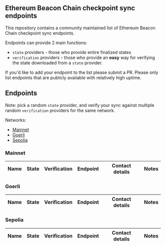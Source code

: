 ## Ethereum Beacon Chain checkpoint sync endpoints

This repository contains a community maintained list of Ethereum Beacon Chain checkpoint sync endpoints.

Endpoints can provide 2 main functions:
- `state` providers - those who provide entire finalized states
- `verification` providers - those who provide an **easy** way for verifying the state downloaded from a `state` provider.

If you'd like to add your endpoint to the list please submit a PR. Please only list endpoints that are publicly available with relatively high uptime.

## Endpoints
Note: pick a random `state` provider, and verify your sync against multiple random `verification` providers for the same network.

Networks:
- [Mainnet](#mainnet)
- [Goerli](#goerli)
- [Sepolia](#sepolia)

### Mainnet
| Name      | State | Verification |                  Endpoint                   |            Contact details             | Notes |
| --------- |:-----:|:------------:|:-------------------------------------------:|:--------------------------------------:|:----- |


### Goerli
| Name      | State | Verification |                  Endpoint                   |            Contact details             | Notes |
| --------- |:-----:|:------------:|:-------------------------------------------:|:--------------------------------------:|:----- |


### Sepolia
| Name      | State | Verification |                   Endpoint                   |            Contact details             | Notes |
| --------- |:-----:|:------------:|:--------------------------------------------:|:--------------------------------------:|:----- |
